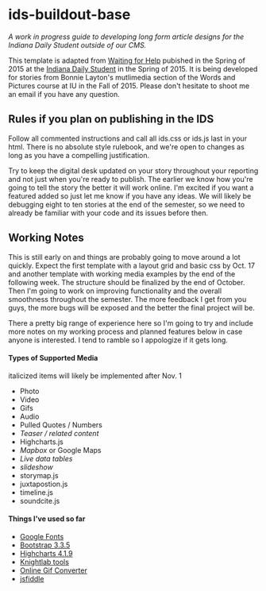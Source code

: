 # ids-buildout-base

<em>A work in progress guide to developing long form article designs for the Indiana Daily Student outside of our CMS.</em>
<p>This template is adapted from <a href="http://wwww.specials.idsnews.com/caps/"> Waiting for Help</a> pubished in the Spring of 2015 at the <a href="http://www.idsnews.com">Indiana Daily Student</a> in the Spring of 2015. It is being developed for stories from Bonnie Layton's mutlimedia section of the Words and Pictures course at IU in the Fall of 2015. Please don't hesitate to shoot me an email if you have any question. 

<h2>Rules if you plan on publishing in the IDS</h2>
<p>Follow all commented instructions and call all ids.css or ids.js last in your html. There is no absolute style rulebook, and we're open to changes as long as you have a compelling justification. </p>

<p>Try to keep the digital desk updated on your story throughout your reporting and not just when you're ready to publish. The earlier we know how you're going to tell the story the better it will work online. I'm excited if you want a featured added so just let me know if you have any ideas. We will likely be debugging eight to ten stories at the end of the semester, so we need to already be familiar with your code and its issues before then.</p>

<h2>Working Notes</h2>
<p>This is still early on and things are probably going to move around a lot quickly.  Expect the first template with a layout grid and basic css by Oct. 17 and another template with working media examples by the end of the following week. The structure should be finalized by the end of October. Then I'm going to work on improving functionality and the overall smoothness throughout the semester. The more feedback I get from you guys, the more bugs will be exposed and the better the final project will be.</p>

<p>There a pretty big range of experience here so I'm going to try and include more notes on my working process and planned features below in case anyone is interested. I tend to ramble so I appologize if it gets long.</p> 

<h4>Types of Supported Media</h4>
<p>italicized items will likely be implemented after Nov. 1</p> 
<ul>
	<li>Photo</li>
	<li>Video</li>
	<li>Gifs</li>
	<li>Audio</li>
	<li>Pulled Quotes / Numbers</li>
	<li><em>Teaser / related content</em></li>
	<li>Highcharts.js</li>
	<li><em>Mapbox</em> or Google Maps</li>
	<li><em>Live data tables</em></li>
	<li><em>slideshow</em></li>
	<li>storymap.js</li>
	<li>juxtapostion.js</li>
	<li>timeline.js</li>
	<li>soundcite.js</li>
</ul>

<h4>Things I've used so far</h4>
<ul>
	<li><a href="https://www.google.com/fonts">Google Fonts</a></li>
	<li><a href="http://www.getbootstrap.com/getting-started/#download">Bootstrap 3.3.5</a></li>
	<li><a href="http://www.highcharts.com/download">Highcharts 4.1.9</a></li>
	<li><a href="https://www.knightlab.northwestern.edu/">Knightlab tools</a></li>
	<li><a href="http://www.ezgif.com/video-to-gif">Online Gif Converter</a></li>
	<li><a href="https://www.jsfiddle.net/">jsfiddle</a></li>
</ul>

	
